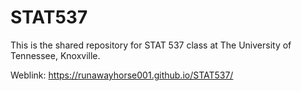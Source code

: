 # STAT537
This is the shared repository for STAT 537 class at The University of Tennessee, Knoxville.  

Weblink: https://runawayhorse001.github.io/STAT537/
